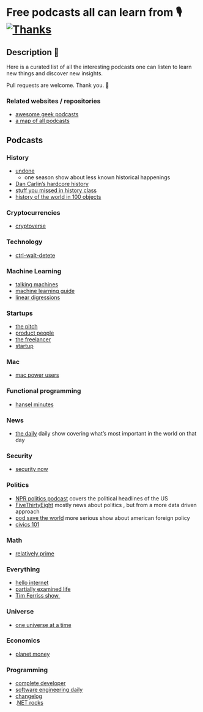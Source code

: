 # Free podcasts all can learn from️ 🎙[![Thanks](https://img.shields.io/badge/Say%20Thanks-💗-ff69b4.svg)](https://www.patreon.com/learnanything)
## Description 📕
Here is a curated list of all the interesting podcasts one can listen to learn new things and discover new insights. 

Pull requests are welcome. Thank you. 💙

### Related websites / repositories 
- [awesome geek podcasts](https://github.com/guipdutra/awesome-geek-podcasts)
- [a map of all podcasts](http://www.muffin.works/podcastuniverse/)

## Podcasts

### History
- [undone️](https://gimletmedia.com/undone/)
  - one season show about less known historical happenings
- [Dan Carlin’s hardcore history️](http://www.dancarlin.com/hardcore-history-series/)
- [stuff you missed in history class️](http://www.missedinhistory.com/)
- [history of the world in 100 objects️](http://www.bbc.co.uk/programmes/b00nrtd2/episodes/downloads)

### Cryptocurrencies
- [cryptoverse️](https://player.fm/series/the-cryptoverse)

### Technology
- [ctrl-walt-detete️](https://www.theverge.com/ctrl-walt-delete)

### Machine Learning
- [talking machines️](http://www.thetalkingmachines.com/)
- [machine learning guide️](https://itunes.apple.com/us/podcast/machine-learning-guide/id1204521130)
- [linear digressions️](http://lineardigressions.com/)

### Startups
- [the pitch️](https://thepitch.fm/)
- [product people️](http://www.productpeople.tv/)
- [the freelancer️](https://pjrvs.com/podcast/)
- [startup️](https://gimletmedia.com/startup/)

### Mac
- [mac power users️](https://www.relay.fm/mpu)

### Functional programming
- [hansel minutes️](https://hanselminutes.com/)

### News
- [the daily️](https://www.nytimes.com/podcasts/the-daily)
  daily show covering what’s most important in the world on that day

### Security
- [security now️](https://twit.tv/shows/security-now)

### Politics
- [NPR politics podcast️](http://www.npr.org/podcasts/510310/npr-politics-podcast)
  covers the political headlines of the US
- [FiveThirtyEight️](https://fivethirtyeight.com/tag/politics-podcast/)
  mostly news about politics , but from a more data driven approach
- [pod save the world️](https://art19.com/shows/pod-save-the-world)
  more serious show about american foreign policy
- [civics 101️](http://www.npr.org/podcasts/512508710/civics-101)

### Math
- [relatively prime️](https://briankoberlein.com/podcasts/)

### Everything
- [hello internet️](http://www.hellointernet.fm)
- [partially examined life️](https://partiallyexaminedlife.com/)
- [Tim Ferriss show ️](http://tim.blog/podcast/)

### Universe
- [one universe at a time️](https://briankoberlein.com/podcasts/)

### Economics
- [planet money️](http://www.npr.org/sections/money/)

### Programming
- [complete developer️](http://completedeveloperpodcast.com/)
- [software engineering daily️](https://softwareengineeringdaily.com/)
- [changelog️](https://changelog.com/)
- .[NET rocks️](https://www.dotnetrocks.com/)